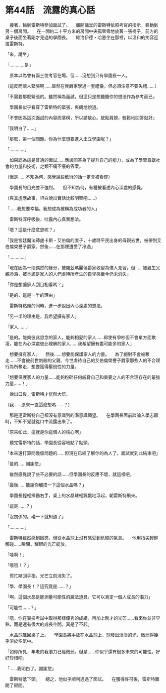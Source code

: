 # 第44話　流露的真心話

　接著，輪到雷斯特參加面試了。
　離開講堂的雷斯特依照考官的指示，移動到另一個房間。
　在一間約二十平方米的房間中央孤零零地放著一張椅子，前方的桌子後面坐著剛才見過的學園長。
　維洛伊德・哈恩坐在那裡，以溫和的笑容迎接雷斯特。

「來，請坐」

「…………是」

　原本以為會有兩三位考官在場，但……沒想到只有學園長一人。

（這反而讓人緊張啊……雖然在侯爵家學過一套禮儀，但必須注意不要失禮……）

「不需要那麼緊張的。雖然稱為面試，但這只是想聽聽你的想法作為參考而已」

　學園長似乎看穿了雷斯特的緊張，爽朗地說道。

「不會因為這次面試的內容而落榜，所以請放心。放鬆肩膀，輕鬆地回答就好」

「我明白了……」

「那麼，第一個問題。你為什麼想要進入王立學園呢？」

「…………」

　如果認為這是普通的面試……應該回答為了提升自己的能力，或為了學習貢獻社會的力量和技術，之類不痛不癢的答案。

（但是……不知為何，感覺說些敷衍的話一定會被看穿）

　學園長的目光並不強烈。
　但不知為何，有種被看透內心深處的感覺。

（與其虛應故事，坦白說出實話比較明智吧……）

「……我想要幸福。我想成為被稱為成功者的人」

　雷斯特深呼吸後，吐露內心真實想法。

「嗯？這是什麼意思呢？」

「我是宮廷魔法師盧卡斯・艾伯倫的庶子，十歲時平民出身的母親去世，被帶到艾伯倫榮譽子爵家。然後……在那裡遭受了冷遇」

「…………」

「現在因為一段偶然的緣分，被羅茲瑪麗侯爵家收留為僕人見習，但……被親生父親冷落、被本該是家人的人們虐待所產生的自卑感至今仍未消失」

「你是想讓家人刮目相看嗎？」

「是的，這是一半的理由」

　雷斯特點頭的同時，進一步說出內心深處的想法。

「另一半的理由是，我希望擁有家人」

「家人……」

「是的。能夠彼此思念的家人，能夠相愛的家人……即使有爭吵但不會單方面欺凌，能在內心深處彼此理解的家人……我希望擁有盡可能多的家人」

　想要擁有家人。
　然後……想要能保護家人的力量。
　為了絕對不會被奪走……不會被前世刺殺的父親、今世虐待自己的艾伯倫榮譽子爵家那些人的不合理行為所奪走，想要獲得壓倒性的力量。

「想要保護家人的力量……能夠粉碎任何威脅自己和重要之人的不合理存在的最強力量……！」

　說出口後，雷斯特才恍然大悟。

（我……原來一直這麼想嗎……？）

　那是連雷斯特自己都沒有意識到的潛意識願望。
　在學園長面前談論入學志願時，不知不覺就從口中流露出來了。

「原來如此，這就是你這個人的核心啊」

　聽完雷斯特的話，學園長從容地點了點頭。

「本來還打算問幾個問題的……但現在已經了解你的為人了。面試就到此結束吧」

「是的……謝謝您」

　雖然感覺說了些不必要的話……但學園長的反應不壞，就這樣吧。

「最後……能請你觸摸一下這個水晶嗎？」

　學園長輕輕揮動右手，桌上的水晶球輕飄飄地浮起，朝雷斯特飛來。

「這是……？」

「沒關係的。碰一下就知道了」

「…………」

　雷斯特雖然感到困惑，但從水晶球上沒有感受到危險的氣息。
　他用指尖輕輕觸碰……瞬間，耀眼的光芒綻放。

「哇啊！」

「哦哦！？」

　慌忙縮回手指，光芒立刻消失了。

「學、學園長！？這究竟是……？」

「啊，這個水晶是能測量可能性的魔法道具。它可以測定一個人成長的潛力」

「可能性……？」

「嗯。你在實技考試中取得那樣優秀的成績，再加上剛才的光芒……看來你並非早熟，而是還有很大的成長空間。真是了不起」

　水晶球飄回桌子上。
　學園長將手放在水晶球上，球發出淡淡的光，微弱得幾乎溶於空氣中。

「如你所見，年老的我潛力已經微弱。但是……你似乎還有很多未來的可能性。好好珍惜吧」

「……我明白了。謝謝您」

　雷斯特低下頭。
　總之，他似乎順利通過了面試。
　在獲得許可後，雷斯特離開了房間。